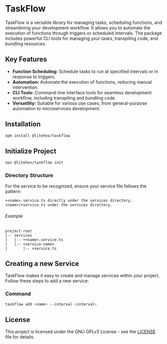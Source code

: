 # TaskFlow

TaskFlow is a versatile library for managing tasks, scheduling functions, and streamlining your development workflow. It allows you to automate the execution of functions through triggers or scheduled intervals. The package includes powerful CLI tools for managing your tasks, transpiling code, and bundling resources.

## Key Features

- **Function Scheduling:** Schedule tasks to run at specified intervals or in response to triggers.
- **Automation:** Automate the execution of functions, reducing manual intervention.
- **CLI Tools:** Command-line interface tools for seamless development workflow, including transpiling and bundling code.
- **Versatility:** Suitable for various use cases, from general-purpose automation to microservices development.

## Installation

```bash
npm install @litehex/taskflow
```

## Initialize Project

```bash
npx @litehex/taskflow init
```

### Directory Structure

For the service to be recognized, ensure your service file follows the pattern:

    +<name>.service.ts directly under the services directory.
    <name>/+service.ts under the services directory.

###### Example

```text
project-root
|-- services
|   |-- +<name>.service.ts
|   |-- <service-name>
|       |-- +service.ts
```

## Creating a new Service

TaskFlow makes it easy to create and manage services within your project. Follow these steps to add a new service:

### Command

```bash
taskflow add <name> --interval <interval>
```

## License

This project is licensed under the GNU GPLv3 License - see the [LICENSE](LICENSE) file for details.
